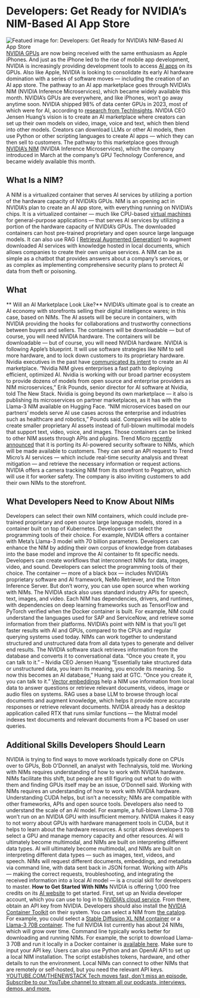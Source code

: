 # Developers: Get Ready for NVIDIA’s NIM-Based AI App Store
![Featued image for: Developers: Get Ready for NVIDIA’s NIM-Based AI App Store](https://cdn.thenewstack.io/media/2024/06/f8ada841-and-machines-1cnbglqibui-unsplash-1024x724.jpg)
[NVIDIA GPUs](https://thenewstack.io/nvidia-gpu-dominance-at-a-crossroads/) are now being received with the same enthusiasm as Apple iPhones. And just as the iPhone led to the rise of mobile app development, NVIDIA is increasingly providing development tools to access [AI apps](https://thenewstack.io/llm-app-ecosystem-whats-new-and-how-cloud-native-is-adapting/) on its GPUs.
Also like Apple, NVIDIA is looking to consolidate its early AI hardware domination with a series of software moves — including the creation of an AI app store.
The pathway to an AI app marketplace goes through NVIDIA’s NIM (NVIDIA Inference Microservices), which became widely available this month.
NVIDIA’s GPUs are everywhere, and like iPhones, won’t go away anytime soon. NVIDIA shipped 98% of data center GPUs in 2023, most of which were for AI, according to
[research from TechInsights](https://www.techinsights.com/blog/google-third-largest-designer-data-center-processors-2023-without-selling-single-chip).
NVIDIA CEO Jensen Huang’s vision is to create an AI marketplace where creators can set up their own models on video, image, voice and text, which then blend into other models. Creators can download LLMs or other AI models, then use Python or other scripting languages to create AI apps — which they can then sell to customers.
The pathway to this marketplace goes through
[NVIDIA’s NIM](https://developer.nvidia.com/blog/nvidia-nim-offers-optimized-inference-microservices-for-deploying-ai-models-at-scale/) (NVIDIA Inference Microservices), which the company introduced in March at the company’s GPU Technology Conference, and became widely available this month.
## What Is a NIM?
A NIM is a virtualized container that serves AI services by utilizing a portion of the hardware capacity of NVIDIA’s GPUs.
NIM is an opening act in NVIDIA’s plan to create an AI app store, with everything running on NVIDIA’s chips. It is a virtualized container — much like CPU-based
[virtual machines](https://thenewstack.io/container-or-vm-how-to-choose-the-right-option-in-2023/) for general-purpose applications — that serves AI services by utilizing a portion of the hardware capacity of NVIDIA’s GPUs.
The downloaded containers can host pre-trained proprietary and open source large language models. It can also use RAG (
[Retrieval Augmented Generation](https://thenewstack.io/retrieval-augmented-generation-for-llms/)) to augment downloaded AI services with knowledge hosted in local documents, which allows companies to create their own unique services.
A NIM can be as simple as a chatbot that provides answers about a company’s services, or as complex as implementing comprehensive security plans to protect AI data from theft or poisoning.
## What
** Will an AI Marketplace Look Like?**
NVIDIA’s ultimate goal is to create an AI economy with storefronts selling their digital intelligence wares; in this case, based on NIMs. The AI assets will be secure in containers, with NVIDIA providing the hooks for collaborations and trustworthy connections between buyers and sellers.
The containers will be downloadable — but of course, you will need NVIDIA hardware.
The containers will be downloadable — but of course, you will need NVIDIA hardware. NVIDIA is following Apple’s blueprint. It will use software strategies like NIM to sell more hardware, and to lock down customers to its proprietary hardware.
Nvidia executives in the past have
[communicated its intent](https://www.hpcwire.com/2024/04/02/nvidia-exec-secure-ai-economies-could-help-everyone-profit/) to create an AI marketplace.
“Nvidia NIM gives enterprises a fast path to deploying efficient, optimized AI. Nvidia is working with our broad partner ecosystem to provide dozens of models from open source and enterprise providers as NIM microservices,” Erik Pounds, senior director for AI software at Nvidia, told The New Stack.
Nvidia is going beyond its own marketplace — it also is publishing its microservices on partner marketplaces, as it has with the Llama-3 NIM available on Hugging Face.
“NIM microservices based on our partners’ models serve AI use cases across the enterprise and industries such as healthcare and robotics,” Pounds said.
Companies will be able to create smaller proprietary AI assets instead of full-blown multimodal models that support text, video, voice, and images. Those containers can be linked to other NIM assets through APIs and plugins.
Trend Micro
[recently announced](https://www.darkreading.com/cloud-security/trend-micro-nvidia-partner-to-secure-ai-data-centers) that it is porting its AI-powered security software to NIMs, which will be made available to customers. They can send an API request to Trend Micro’s AI services — which include real-time security analysis and threat mitigation — and retrieve the necessary information or request actions.
NVIDIA offers a camera tracking NIM from its storefront to Pegatron, which will use it for worker safety. The company is also inviting customers to add their own NIMs to the storefront.
## What Developers Need to Know About NIMs
Developers can select their own NIM containers, which could include pre-trained proprietary and open source large language models, stored in a container built on top of Kubernetes.
Developers can select the programming tools of their choice.
For example, NVIDIA offers a container with Meta’s Llama-3 model with 70 billion parameters. Developers can enhance the NIM by adding their own corpus of knowledge from databases into the base model and improve the AI container to fit specific needs. Developers can create workflows that interconnect NIMs for data, images, video, and sound.
Developers can select the programming tools of their choice. The container — more of a black box — includes NVIDIA’s proprietary software and AI framework, NeMo Retriever, and the Triton Inference Server.
But don’t worry, you can use open source when working with NIMs. The NVIDIA stack also uses standard industry APIs for speech, text, images, and video. Each NIM has dependencies, drivers, and runtimes, with dependencies on deep learning frameworks such as TensorFlow and PyTorch verified when the Docker container is built.
For example, NIM could understand the languages used for SAP and ServiceNow, and retrieve some information from their platforms. NVIDIA’s point with NIM is that you’ll get faster results with AI and GPUs, compared to the CPUs and regular querying systems used today.
NIMs can work together to understand structured and unstructured data from all data types to generate and deliver end results. The NVIDIA software stack retrieves information from the database and converts it to conversational data.
“Once you create it, you can talk to it.”
– Nvidia CEO Jensen Huang
“Essentially take structured data or unstructured data, you learn its meaning, you encode its meaning. So now this becomes an AI database,” Huang said at GTC. “Once you create it, you can talk to it.”
[Vector embeddings](https://thenewstack.io/how-to-get-the-right-vector-embeddings/) help a NIM use information from local data to answer questions or retrieve relevant documents, videos, image or audio files on systems. RAG uses a base LLM to browse through local documents and augment knowledge, which helps it provide more accurate responses or retrieve relevant documents.
NVIDIA already has a desktop application called RTX that runs similar functions — the Mistral model indexes text documents and relevant documents from a PC based on user queries.
## Additional Skills Developers Should Learn
NVIDIA is trying to find ways to move workloads typically done on CPUs over to GPUs, Bob O’Donnell, an analyst with Technalysis, told me.
Working with NIMs requires understanding of how to work with NVIDIA hardware.
NIMs facilitate this shift, but people are still figuring out what to do with them and finding GPUs itself may be an issue, O’Donnell said.
Working with NIMs requires an understanding of how to work with NVIDIA hardware. Understanding CUDA helps, but isn’t a necessity; NIMs are compatible with other frameworks, APIs and open source tools.
Developers also need to understand the scale of an AI model. For example, a full-blown Llama-3 70B won’t run on an NVIDIA GPU with insufficient memory.
NVIDIA makes it easy to not worry about GPUs with hardware management tools in CUDA, but it helps to learn about the hardware resources. A script allows developers to select a GPU and manage memory capacity and other resources.
AI will ultimately become multimodal, and NIMs are built on interpreting different data types.
AI will ultimately become multimodal, and NIMs are built on interpreting different data types — such as images, text, videos, and speech. NIMs will request different documents, embeddings, and metadata via command line, with data sent back in JSON format. Working with APIs — making the correct requests, troubleshooting, and integrating the received information into a local AI model — is a crucial skill for developers to master.
**How to Get Started With NIMs**
NVIDIA is offering 1,000 free credits on its
[AI website](https://www.nvidia.com/en-us/ai/) to get started.
First, set up an Nvidia developer account, which you can use to log in to
[NVIDIA’s cloud service](https://ngc.nvidia.com). From there, obtain an API key from NVIDIA.
Developers should also install the
[NVIDIA Container Toolkit](https://docs.nvidia.com/datacenter/cloud-native/container-toolkit/latest/install-guide.html) on their system.
You can select a NIM from
[the catalog](https://catalog.ngc.nvidia.com/?filters=productNames%7CNVIDIA+Microservices%7Cnvidia_nim_da&orderBy=weightPopularDESC&query=&page=&pageSize=). For example, you could select a [Stable Diffusion XL NIM container](https://catalog.ngc.nvidia.com/orgs/nvidia/teams/nim/collections/stable-diffusion-xl) or a [Llama-3 70B container](https://catalog.ngc.nvidia.com/orgs/nim/teams/meta/containers/llama3-70b-instruct). The full NVIDIA list currently has about 24 NIMs, which will grow over time.
Command line typically works better for downloading and running NIMs. For example, the script to download Llama-3 70B and run it locally in a Docker container is
[available here](https://build.nvidia.com/explore/discover?snippet_tab=Docker#llama3-70b). Make sure to input your API key.
Users can also use Python and an OpenAI API to set up a local NIM installation. The script establishes tokens, hardware, and other details to run the environment.
Local NIMs can connect to other NIMs that are remotely or self-hosted, but you need the relevant API keys.
[
YOUTUBE.COM/THENEWSTACK
Tech moves fast, don't miss an episode. Subscribe to our YouTube
channel to stream all our podcasts, interviews, demos, and more.
](https://youtube.com/thenewstack?sub_confirmation=1)